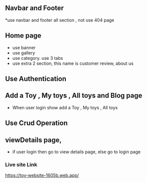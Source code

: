 ## Navbar and Footer
*use navbar and footer  all section , not use 404 page

## Home page 
* use banner 
* use gallery
* use category. use 3 tabs 
* use extra 2 section, this name is customer review, about us

## Use Authentication


## Add a Toy , My toys , All toys and Blog page 
* When user login  show  add a Toy , My toys , All toys

## Use Crud Operation

## viewDetails page,
* if user login then go to view details page, else go to login page

### Live site Link
https://toy-website-1605b.web.app/
